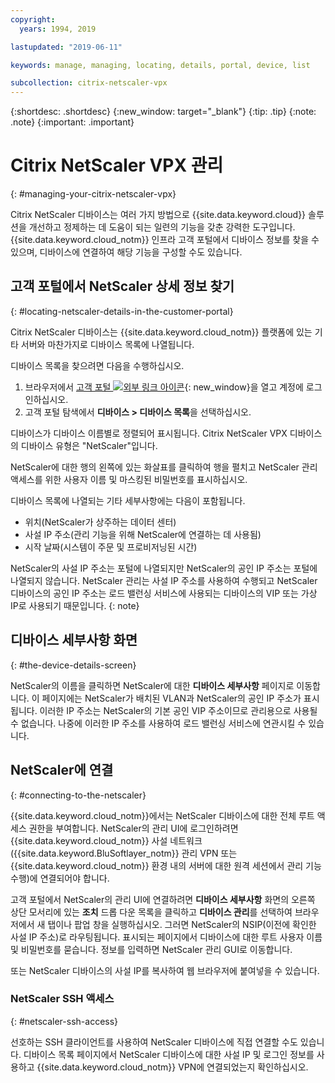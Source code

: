 ```yaml
---
copyright:
  years: 1994, 2019

lastupdated: "2019-06-11"

keywords: manage, managing, locating, details, portal, device, list

subcollection: citrix-netscaler-vpx
---
```


{:shortdesc: .shortdesc}
{:new_window: target="_blank"}
{:tip: .tip}
{:note: .note}
{:important: .important}

# Citrix NetScaler VPX 관리
{: #managing-your-citrix-netscaler-vpx}

Citrix NetScaler 디바이스는 여러 가지 방법으로 {{site.data.keyword.cloud}} 솔루션을 개선하고 정제하는 데 도움이 되는 일련의 기능을 갖춘 강력한 도구입니다. {{site.data.keyword.cloud_notm}} 인프라 고객 포털에서 디바이스 정보를 찾을 수 있으며, 디바이스에 연결하여 해당 기능을 구성할 수도 있습니다.  

## 고객 포털에서 NetScaler 상세 정보 찾기
{: #locating-netscaler-details-in-the-customer-portal}

Citrix NetScaler 디바이스는 {{site.data.keyword.cloud_notm}} 플랫폼에 있는 기타 서버와 마찬가지로 디바이스 목록에 나열됩니다. 

디바이스 목록을 찾으려면 다음을 수행하십시오.

1. 브라우저에서 [고객 포털 ![외부 링크 아이콘](../../icons/launch-glyph.svg "외부 링크 아이콘")](https://control.softlayer.com/){: new_window}을 열고 계정에 로그인하십시오.
2. 고객 포털 탐색에서 **디바이스 > 디바이스 목록**을 선택하십시오.

디바이스가 디바이스 이름별로 정렬되어 표시됩니다. Citrix NetScaler VPX 디바이스의 디바이스 유형은 "NetScaler"입니다.

NetScaler에 대한 행의 왼쪽에 있는 화살표를 클릭하여 행을 펼치고 NetScaler 관리 액세스를 위한 사용자 이름 및 마스킹된 비밀번호를 표시하십시오.

디바이스 목록에 나열되는 기타 세부사항에는 다음이 포함됩니다.

* 위치(NetScaler가 상주하는 데이터 센터)
* 사설 IP 주소(관리 기능을 위해 NetScaler에 연결하는 데 사용됨)
* 시작 날짜(시스템이 주문 및 프로비저닝된 시간)

NetScaler의 사설 IP 주소는 포털에 나열되지만 NetScaler의 공인 IP 주소는 포털에 나열되지 않습니다. NetScaler 관리는 사설 IP 주소를 사용하여 수행되고 NetScaler 디바이스의 공인 IP 주소는 로드 밸런싱 서비스에 사용되는 디바이스의 VIP 또는 가상 IP로 사용되기 때문입니다.
{: note}

## 디바이스 세부사항 화면
{: #the-device-details-screen}

NetScaler의 이름을 클릭하면 NetScaler에 대한 **디바이스 세부사항** 페이지로 이동합니다. 이 페이지에는 NetScaler가 배치된 VLAN과 NetScaler의 공인 IP 주소가 표시됩니다. 이러한 IP 주소는 NetScaler의 기본 공인 VIP 주소이므로 관리용으로 사용될 수 없습니다. 나중에 이러한 IP 주소를 사용하여 로드 밸런싱 서비스에 연관시킬 수 있습니다.

## NetScaler에 연결
{: #connecting-to-the-netscaler}

{{site.data.keyword.cloud_notm}}에서는 NetScaler 디바이스에 대한 전체 루트 액세스 권한을 부여합니다. NetScaler의 관리 UI에 로그인하려면 {{site.data.keyword.cloud_notm}} 사설 네트워크({{site.data.keyword.BluSoftlayer_notm}} 관리 VPN 또는 {{site.data.keyword.cloud_notm}} 환경 내의 서버에 대한 원격 세션에서 관리 기능 수행)에 연결되어야 합니다.

고객 포털에서 NetScaler의 관리 UI에 연결하려면 **디바이스 세부사항** 화면의 오른쪽 상단 모서리에 있는 **조치** 드롭 다운 목록을 클릭하고 **디바이스 관리**를 선택하여 브라우저에서 새 탭이나 팝업 창을 실행하십시오. 그러면 NetScaler의 NSIP(이전에 확인한 사설 IP 주소)로 라우팅됩니다. 표시되는 페이지에서 디바이스에 대한 루트 사용자 이름 및 비밀번호를 묻습니다. 정보를 입력하면 NetScaler 관리 GUI로 이동합니다.

또는 NetScaler 디바이스의 사설 IP를 복사하여 웹 브라우저에 붙여넣을 수 있습니다.

### NetScaler SSH 액세스
{: #netscaler-ssh-access}

선호하는 SSH 클라이언트를 사용하여 NetScaler 디바이스에 직접 연결할 수도 있습니다. 디바이스 목록 페이지에서 NetScaler 디바이스에 대한 사설 IP 및 로그인 정보를 사용하고 {{site.data.keyword.cloud_notm}} VPN에 연결되었는지 확인하십시오.
